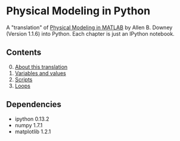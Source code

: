 Physical Modeling in Python
===========================

A "translation" of [Physical Modeling in
MATLAB](http://greenteapress.com/matlab/) by Allen B. Downey 
(Version 1.1.6) into Python. Each chapter is just an IPython notebook.


Contents
--------

0. [About this translation](http://nbviewer.ipython.org/urls/raw.github.com/vanzaj/physical_modeling_python/master/00_About.ipynb)
1. [Variables and values](http://nbviewer.ipython.org/urls/raw.github.com/vanzaj/physical_modeling_python/master/01_Variables.ipynb)
2. [Scripts](http://nbviewer.ipython.org/urls/raw.github.com/vanzaj/physical_modeling_python/master/02_Scripts.ipynb)
3. [Loops](http://nbviewer.ipython.org/urls/raw.github.com/vanzaj/physical_modeling_python/master/03_Loops.ipynb)


Dependencies
------------

- ipython 0.13.2
- numpy 1.7.1
- matplotlib 1.2.1
